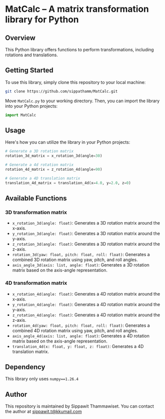 # MatCalc &ndash; A matrix transformation library for Python

## Overview

This Python library offers functions to perform transformations, 
including rotations and translations.

## Getting Started

To use this library, simply clone this repository to your local machine:

```bash
git clone https://github.com/sippathamm/MatCalc.git
```

Move `MatCalc.py` to your working directory. Then, you can import the library into your Python projects:

```python
import MatCalc
```

## Usage

Here's how you can utilize the library in your Python projects:

```python
# Generate a 3D rotation matrix
rotation_3d_matrix = x_rotation_3d(angle=30)

# Generate a 4d rotation matrix
rotation_4d_matrix = z_rotation_4d(angle=90)

# Generate a 4D translation matrix
translation_4d_matrix = translation_4d(x=4.0, y=2.0, z=0)
```

## Available Functions

### 3D transformation matrix

- `x_rotation_3d(angle: float)`: Generates a 3D rotation matrix around the x-axis.
- `y_rotation_3d(angle: float)`: Generates a 3D rotation matrix around the y-axis.
- `z_rotation_3d(angle: float)`: Generates a 3D rotation matrix around the z-axis.
- `rotation_3d(yaw: float, pitch: float, roll: float)`: Generates a combined 3D rotation matrix using yaw, pitch, and roll angles.
- `axis_angle_3d(axis: list, angle: float)`: Generates a 3D rotation matrix based on the axis-angle representation.

### 4D transformation matrix

- `x_rotation_4d(angle: float)`: Generates a 4D rotation matrix around the x-axis.
- `y_rotation_4d(angle: float)`: Generates a 4D rotation matrix around the y-axis.
- `z_rotation_4d(angle: float)`: Generates a 4D rotation matrix around the z-axis.
- `rotation_4d(yaw: float, pitch: float, roll: float)`: Generates a combined 4D rotation matrix using yaw, pitch, and roll angles.
- `axis_angle_4d(axis: list, angle: float)`: Generates a 4D rotation matrix based on the axis-angle representation.
- `translation_4d(x: float, y: float, z: float)`: Generates a 4D translation matrix.

## Dependency

This library only uses `numpy==1.26.4`

## Author

This repository is maintained by Sippawit Thammawiset. You can contact the author at sippawit.t@kkumail.com
